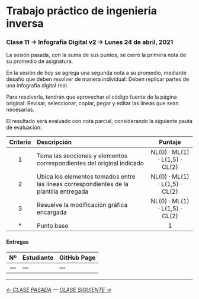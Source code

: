 # Trabajo práctico de ingeniería inversa

### Clase 11 → Infografía Digital v2 → Lunes 24 de abril, 2021

La sesión pasada, con la suma de sus puntos, se cerró la primera nota de su promedio de asignatura. 

En la sesión de hoy se agrega una segunda nota a su promedio, mediante desafío que deben resolver de manera individual: Deben replicar partes de una infografía digital real.

Para resolverla, tendrán que aprovechar el código fuente de la página original: Revisar, seleccionar, copiar, pegar y editar las líneas que sean necesarias.

El resultado será evaluado con nota parcial, considerando la siguiente pauta de evaluación:

| Criterio | Descripción           | Puntaje |
|:--------:|:----------------------|:-------:|
| 1        | Toma las secciones y elementos correspondientes del original indicado | NL(0) · ML(1) · L(1,5) · CL(2) |
| 2        | Ubica los elementos tomados entre las líneas correspondientes de la plantilla entregada  | NL(0) · ML(1) · L(1,5) · CL(2) |
| 3        | Resuelve la modificación gráfica encargada  | NL(0) · ML(1) · L(1,5) · CL(2) |
| *        | Punto base            | 1       |

#### Entregas

| Nº   | Estudiante | GitHub Page |
|:----:|:-----------|:------------|
| —    | —          | —           |


- - - - - - - - - - - - -

###### [← CLASE PASADA](https://github.com/profesorfaco/dno075-2021/tree/main/clase-10) — [CLASE SIGUIENTE →](https://github.com/profesorfaco/dno075-2021/tree/main/clase-12) 
